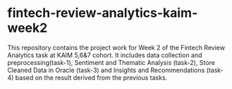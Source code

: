 # fintech-review-analytics-kaim-week2
This repository contains the project work for Week 2 of the Fintech Review Analytics task at KAIM 5,6&amp;7 cohort. It includes data collection and preprocessing(task-1), Sentiment and Thematic Analysis (task-2), Store Cleaned Data in Oracle (task-3) and Insights and Recommendations (task-4) based on the result derived from the previous tasks. 

